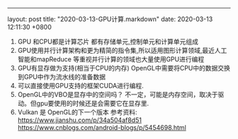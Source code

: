 ---
layout: post
title:  "2020-03-13-GPU计算.markdown"
date:   2020-03-13 12:11:30 +0800

1. GPU 和CPU都是计算芯片
都有存储单元,控制单元和计算单元组成
2. GPU使用并行计算架构和更为精简的指令集,所以适用图形计算领域,最近人工智能和mapReduce
等重视并行计算的领域也大量使用GPU进行编程
3. GPU有显存做为支持(相当于CPU的内存)
OpenGL中需要将CPU中的数据交换到GPU中作为流水线的准备数据
4. 可以直接使用GPU支持的框架CUDA进行编程.
5. OpenGL中的VBO是显存中的空间吗？
不一定，可能是内存空间，取决于驱动。但gpu要使用的时候还是会需要它在显存里.
6. Vulkan 是 OpenGL的下一个版本
参考资料:
 https://www.jianshu.com/p/34a504af8d51
 https://www.cnblogs.com/android-blogs/p/5454698.html






